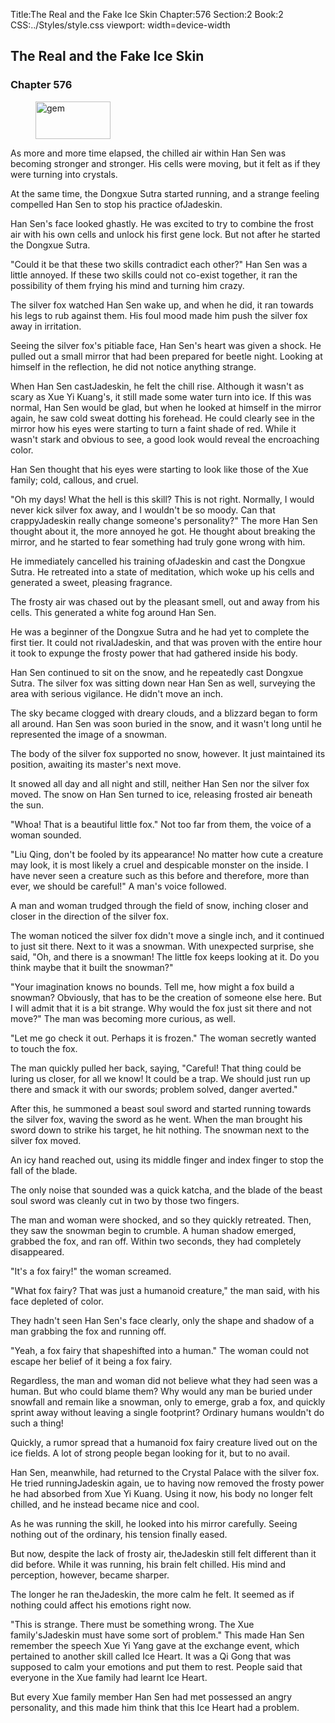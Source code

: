 Title:The Real and the Fake Ice Skin 
Chapter:576 
Section:2 
Book:2 
CSS:../Styles/style.css 
viewport: width=device-width
  
## The Real and the Fake Ice Skin
### Chapter 576
  
<figure>
	<img src="../Images/gem.gif" alt="gem" id="gem" width="120" height="60" />
</figure>
  

  
As more and more time elapsed, the chilled air within Han Sen was becoming stronger and stronger. His cells were moving, but it felt as if they were turning into crystals.

At the same time, the Dongxue Sutra started running, and a strange feeling compelled Han Sen to stop his practice ofJadeskin.

Han Sen's face looked ghastly. He was excited to try to combine the frost air with his own cells and unlock his first gene lock. But not after he started the Dongxue Sutra.

"Could it be that these two skills contradict each other?" Han Sen was a little annoyed. If these two skills could not co-exist together, it ran the possibility of them frying his mind and turning him crazy.

The silver fox watched Han Sen wake up, and when he did, it ran towards his legs to rub against them. His foul mood made him push the silver fox away in irritation.

Seeing the silver fox's pitiable face, Han Sen's heart was given a shock. He pulled out a small mirror that had been prepared for beetle night. Looking at himself in the reflection, he did not notice anything strange.

When Han Sen castJadeskin, he felt the chill rise. Although it wasn't as scary as Xue Yi Kuang's, it still made some water turn into ice. If this was normal, Han Sen would be glad, but when he looked at himself in the mirror again, he saw cold sweat dotting his forehead. He could clearly see in the mirror how his eyes were starting to turn a faint shade of red. While it wasn't stark and obvious to see, a good look would reveal the encroaching color.

Han Sen thought that his eyes were starting to look like those of the Xue family; cold, callous, and cruel.

"Oh my days! What the hell is this skill? This is not right. Normally, I would never kick silver fox away, and I wouldn't be so moody. Can that crappyJadeskin really change someone's personality?" The more Han Sen thought about it, the more annoyed he got. He thought about breaking the mirror, and he started to fear something had truly gone wrong with him.

He immediately cancelled his training ofJadeskin and cast the Dongxue Sutra. He retreated into a state of meditation, which woke up his cells and generated a sweet, pleasing fragrance.

The frosty air was chased out by the pleasant smell, out and away from his cells. This generated a white fog around Han Sen.

He was a beginner of the Dongxue Sutra and he had yet to complete the first tier. It could not rivalJadeskin, and that was proven with the entire hour it took to expunge the frosty power that had gathered inside his body.

Han Sen continued to sit on the snow, and he repeatedly cast Dongxue Sutra. The silver fox was sitting down near Han Sen as well, surveying the area with serious vigilance. He didn't move an inch.

The sky became clogged with dreary clouds, and a blizzard began to form all around. Han Sen was soon buried in the snow, and it wasn't long until he represented the image of a snowman.

The body of the silver fox supported no snow, however. It just maintained its position, awaiting its master's next move.

It snowed all day and all night and still, neither Han Sen nor the silver fox moved. The snow on Han Sen turned to ice, releasing frosted air beneath the sun.

"Whoa! That is a beautiful little fox." Not too far from them, the voice of a woman sounded.

"Liu Qing, don't be fooled by its appearance! No matter how cute a creature may look, it is most likely a cruel and despicable monster on the inside. I have never seen a creature such as this before and therefore, more than ever, we should be careful!" A man's voice followed.

A man and woman trudged through the field of snow, inching closer and closer in the direction of the silver fox.

The woman noticed the silver fox didn't move a single inch, and it continued to just sit there. Next to it was a snowman. With unexpected surprise, she said, "Oh, and there is a snowman! The little fox keeps looking at it. Do you think maybe that it built the snowman?"

"Your imagination knows no bounds. Tell me, how might a fox build a snowman? Obviously, that has to be the creation of someone else here. But I will admit that it is a bit strange. Why would the fox just sit there and not move?" The man was becoming more curious, as well.

"Let me go check it out. Perhaps it is frozen." The woman secretly wanted to touch the fox.

The man quickly pulled her back, saying, "Careful! That thing could be luring us closer, for all we know! It could be a trap. We should just run up there and smack it with our swords; problem solved, danger averted."

After this, he summoned a beast soul sword and started running towards the silver fox, waving the sword as he went. When the man brought his sword down to strike his target, he hit nothing. The snowman next to the silver fox moved.

An icy hand reached out, using its middle finger and index finger to stop the fall of the blade.

The only noise that sounded was a quick katcha, and the blade of the beast soul sword was cleanly cut in two by those two fingers.

The man and woman were shocked, and so they quickly retreated. Then, they saw the snowman begin to crumble. A human shadow emerged, grabbed the fox, and ran off. Within two seconds, they had completely disappeared.

"It's a fox fairy!" the woman screamed.

"What fox fairy? That was just a humanoid creature," the man said, with his face depleted of color.

They hadn't seen Han Sen's face clearly, only the shape and shadow of a man grabbing the fox and running off.

"Yeah, a fox fairy that shapeshifted into a human." The woman could not escape her belief of it being a fox fairy.

Regardless, the man and woman did not believe what they had seen was a human. But who could blame them? Why would any man be buried under snowfall and remain like a snowman, only to emerge, grab a fox, and quickly sprint away without leaving a single footprint? Ordinary humans wouldn't do such a thing!

Quickly, a rumor spread that a humanoid fox fairy creature lived out on the ice fields. A lot of strong people began looking for it, but to no avail.

Han Sen, meanwhile, had returned to the Crystal Palace with the silver fox. He tried runningJadeskin again, ue to having now removed the frosty power he had absorbed from Xue Yi Kuang. Using it now, his body no longer felt chilled, and he instead became nice and cool.

As he was running the skill, he looked into his mirror carefully. Seeing nothing out of the ordinary, his tension finally eased.

But now, despite the lack of frosty air, theJadeskin still felt different than it did before. While it was running, his brain felt chilled. His mind and perception, however, became sharper.

The longer he ran theJadeskin, the more calm he felt. It seemed as if nothing could affect his emotions right now.

"This is strange. There must be something wrong. The Xue family'sJadeskin must have some sort of problem." This made Han Sen remember the speech Xue Yi Yang gave at the exchange event, which pertained to another skill called Ice Heart. It was a Qi Gong that was supposed to calm your emotions and put them to rest. People said that everyone in the Xue family had learnt Ice Heart.

But every Xue family member Han Sen had met possessed an angry personality, and this made him think that this Ice Heart had a problem.